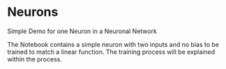# Neurons
Simple Demo for one Neuron in a Neuronal Network

The Notebook contains a simple neuron with two inputs and no bias to be trained to match a linear function. The training process will be explained within the process.